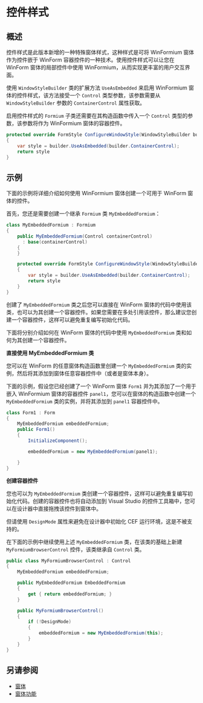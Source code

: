 # 控件样式

## 概述

控件样式是此版本新增的一种特殊窗体样式，这种样式是可将 WinFormium 窗体作为控件嵌于 WinForm 容器控件的一种技术。使用控件样式可以让您在 WinForm 窗体的局部控件中使用 WinFormium，从而实现更丰富的用户交互界面。

使用 `WindowStyleBuilder` 类的扩展方法 `UseAsEmbedded` 来启用 WinFormium 窗体的控件样式，该方法接受一个 `Control` 类型参数，该参数需要从 `WindowStyleBuilder` 参数的 `ContainerControl` 属性获取。

启用控件样式的 `Formium` 子类还需要在其构造函数中传入一个 `Control` 类型的参数，该参数将作为 WinFormium 窗体的容器控件。

```csharp
protected override FormStyle ConfigureWindowStyle(WindowStyleBuilder builder)
{
    var style = builder.UseAsEmbedded(builder.ContainerControl);
    return style
}
```

## 示例

下面的示例将详细介绍如何使用 WinFormium 窗体创建一个可用于 WinForm 窗体的控件。

首先，您还是需要创建一个继承 `Formium` 类 `MyEmbeddedFormium`：

```csharp
class MyEmbeddedFormium : Formium
{
    public MyEmbeddedFormium(Control containerControl)
      : base(containerControl)
    {
    }

    protected override FormStyle ConfigureWindowStyle(WindowStyleBuilder builder)
    {
        var style = builder.UseAsEmbedded(builder.ContainerControl);
        return style
    }
}
```

创建了 `MyEmbeddedFormium` 类之后您可以直接在 WinForm 窗体的代码中使用该类，也可以为其创建一个容器控件。如果您需要在多处引用该控件，那么建议您创建一个容器控件，这样可以避免重复编写初始化代码。

下面将分别介绍如何在 WinForm 窗体的代码中使用 `MyEmbeddedFormium` 类和如何为其创建一个容器控件。

**直接使用 MyEmbeddedFormium 类**

您可以在 WinForm 的任意窗体构造函数里创建一个 `MyEmbeddedFormium` 类的实例，然后将其添加到窗体任意容器控件中（或者是窗体本身）。

下面的示例，假设您已经创建了一个 WinForm 窗体 `Form1` 并为其添加了一个用于嵌入 WinFormium 窗体的容器控件 `panel1`，您可以在窗体的构造函数中创建一个 `MyEmbeddedFormium` 类的实例，并将其添加到 `panel1` 容器控件中。

```csharp
class Form1 : Form
{
    MyEmbeddedFormium embeddedFormium;
    public Form1()
    {
        InitializeComponent();

        embeddedFormium = new MyEmbeddedFormium(panel1);

    }
}
```

**创建容器控件**

您也可以为 `MyEmbeddedFormium` 类创建一个容器控件，这样可以避免重复编写初始化代码。创建的容器控件也将自动添加到 Visual Studio 的控件工具箱中，您可以在设计器中直接拖拽该控件到窗体中。

但请使用 `DesignMode` 属性来避免在设计器中初始化 CEF 运行环境，这是不被支持的。

在下面的示例中继续使用上述 `MyEmbeddedFormium` 类，在该类的基础上新建 `MyFormiumBrowserControl` 控件，该类继承自 `Control` 类。

```csharp
public class MyFormiumBrowserControl : Control
{
    MyEmbeddedFormium embeddedFormium;

    public MyEmbeddedFormium EmbeddedFormium
    {
        get { return embeddedFormium; }
    }

    public MyFormiumBrowserControl()
    {
        if (!DesignMode)
        {
            embeddedFormium = new MyEmbeddedFormium(this);
        }
    }
}
```

## 另请参阅

- [窗体](./概述.md)
- [窗体功能](./窗体功能.md)
